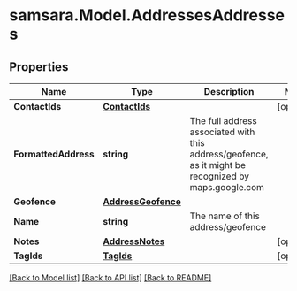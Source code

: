 # samsara.Model.AddressesAddresses
## Properties

Name | Type | Description | Notes
------------ | ------------- | ------------- | -------------
**ContactIds** | [**ContactIds**](ContactIds.md) |  | [optional] 
**FormattedAddress** | **string** | The full address associated with this address/geofence, as it might be recognized by maps.google.com | 
**Geofence** | [**AddressGeofence**](AddressGeofence.md) |  | 
**Name** | **string** | The name of this address/geofence | 
**Notes** | [**AddressNotes**](AddressNotes.md) |  | [optional] 
**TagIds** | [**TagIds**](TagIds.md) |  | [optional] 

[[Back to Model list]](../README.md#documentation-for-models) [[Back to API list]](../README.md#documentation-for-api-endpoints) [[Back to README]](../README.md)

